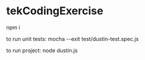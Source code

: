 # tekCodingExercise

npm i

to run unit tests:   mocha --exit test/dustin-test.spec.js

to run project: node dustin.js

